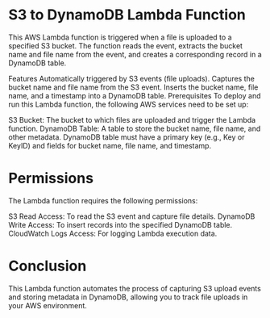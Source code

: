 # S3 to DynamoDB Lambda Function

This AWS Lambda function is triggered when a file is uploaded to a specified S3 bucket. The function reads the event, extracts the bucket name and file name from the event, and creates a corresponding record in a DynamoDB table.

Features
Automatically triggered by S3 events (file uploads).
Captures the bucket name and file name from the S3 event.
Inserts the bucket name, file name, and a timestamp into a DynamoDB table.
Prerequisites
To deploy and run this Lambda function, the following AWS services need to be set up:

S3 Bucket: The bucket to which files are uploaded and trigger the Lambda function.
DynamoDB Table: A table to store the bucket name, file name, and other metadata.
DynamoDB table must have a primary key (e.g., Key or KeyID) and fields for bucket name, file name, and timestamp.

# Permissions
The Lambda function requires the following permissions:

S3 Read Access: To read the S3 event and capture file details.
DynamoDB Write Access: To insert records into the specified DynamoDB table.
CloudWatch Logs Access: For logging Lambda execution data.

# Conclusion
This Lambda function automates the process of capturing S3 upload events and storing metadata in DynamoDB, allowing you to track file uploads in your AWS environment.